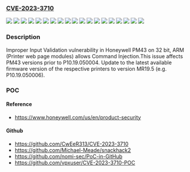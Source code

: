 ### [CVE-2023-3710](https://cve.mitre.org/cgi-bin/cvename.cgi?name=CVE-2023-3710)
![](https://img.shields.io/static/v1?label=Product&message=PC23%2F43%2C%20PD43&color=blue)
![](https://img.shields.io/static/v1?label=Product&message=PD45%2C%20PX240&color=blue)
![](https://img.shields.io/static/v1?label=Product&message=PM23%2F43&color=blue)
![](https://img.shields.io/static/v1?label=Product&message=PM42&color=blue)
![](https://img.shields.io/static/v1?label=Product&message=PM45&color=blue)
![](https://img.shields.io/static/v1?label=Product&message=PX45%2F65&color=blue)
![](https://img.shields.io/static/v1?label=Product&message=PX4ie%2F6ie&color=blue)
![](https://img.shields.io/static/v1?label=Product&message=PX940&color=blue)
![](https://img.shields.io/static/v1?label=Product&message=RP2f%2FRP4f&color=blue)
![](https://img.shields.io/static/v1?label=Version&message=0%3C%20A10.19.050004%20&color=brighgreen)
![](https://img.shields.io/static/v1?label=Version&message=0%3C%20B10.19.050004%20&color=brighgreen)
![](https://img.shields.io/static/v1?label=Version&message=0%3C%20F10.19.050004%20&color=brighgreen)
![](https://img.shields.io/static/v1?label=Version&message=0%3C%20H10.19.050004%20&color=brighgreen)
![](https://img.shields.io/static/v1?label=Version&message=0%3C%20J10.19.050004%20&color=brighgreen)
![](https://img.shields.io/static/v1?label=Version&message=0%3C%20K10.19.050004%20&color=brighgreen)
![](https://img.shields.io/static/v1?label=Version&message=0%3C%20M10.19.050006%20&color=brighgreen)
![](https://img.shields.io/static/v1?label=Version&message=0%3C%20P10.19.050004%20&color=brighgreen)
![](https://img.shields.io/static/v1?label=Version&message=0%3C%20T10.19.050004%20&color=brighgreen)
![](https://img.shields.io/static/v1?label=Vulnerability&message=CWE-20%20Improper%20Input%20Validation&color=brighgreen)

### Description

Improper Input Validation vulnerability in Honeywell PM43 on 32 bit, ARM (Printer web page modules) allows Command Injection.This issue affects PM43 versions prior to P10.19.050004. Update to the latest available firmware version of the respective printers to version MR19.5 (e.g. P10.19.050006).

### POC

#### Reference
- https://www.honeywell.com/us/en/product-security

#### Github
- https://github.com/CwEeR313/CVE-2023-3710
- https://github.com/Michael-Meade/snackhack2
- https://github.com/nomi-sec/PoC-in-GitHub
- https://github.com/vpxuser/CVE-2023-3710-POC

